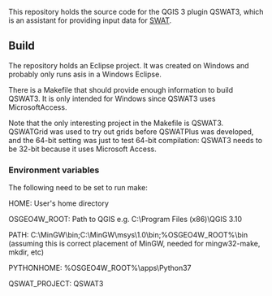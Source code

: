 This repository holds the source code for the QGIS 3 plugin QSWAT3, which is an assistant for providing input data for [SWAT](http://swat.tamu.edu/).

## Build
The repository holds an Eclipse project.  It was created on Windows and probably only runs asis in a Windows Eclipse.

There is a Makefile that should provide enough information to build QSWAT3.  It is only intended for Windows since QSWAT3 uses MicrosoftAccess.

Note that the only interesting project in the Makefile is QSWAT3.  QSWATGrid was used to try out grids before QSWATPlus was developed,
and the 64-bit setting was just to test 64-bit compilation: QSWAT3 needs to be 32-bit because it uses Microsoft Access.

### Environment variables
The following need to be set to run make:

HOME: 				User's home directory 

OSGEO4W\_ROOT:  	Path to QGIS e.g. C:\\Program Files (x86)\\QGIS 3.10

PATH: 				C:\\MinGW\\bin;C:\\MinGW\\msys\\1.0\\bin;%OSGEO4W\_ROOT%\\bin (assuming this is correct placement of MinGW, needed for mingw32-make, mkdir, etc)

PYTHONHOME: 		%OSGEO4W\_ROOT%\\apps\\Python37

QSWAT\_PROJECT: 	QSWAT3


